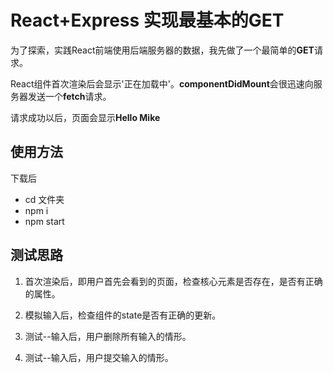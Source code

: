 # React+Express 实现最基本的GET

为了探索，实践React前端使用后端服务器的数据，我先做了一个最简单的**GET**请求。

React组件首次渲染后会显示'正在加载中'。**componentDidMount**会很迅速向服务器发送一个**fetch**请求。

请求成功以后，页面会显示**Hello Mike**

## 使用方法

下载后

- cd 文件夹
- npm i
- npm start

## 测试思路

1. 首次渲染后，即用户首先会看到的页面，检查核心元素是否存在，是否有正确的属性。

1. 模拟输入后，检查组件的state是否有正确的更新。

1. 测试--输入后，用户删除所有输入的情形。

1. 测试--输入后，用户提交输入的情形。